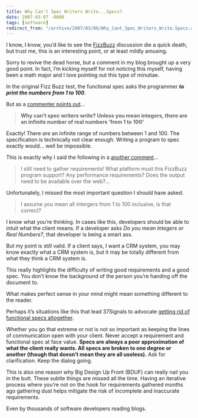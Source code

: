 ```yaml
---
title: Why Can't Spec Writers Write...Specs?
date: 2007-03-07 -0800
tags: [software]
redirect_from: "/archive/2007/03/06/Why_Cant_Spec_Writers_Write.Specs.aspx/"
---
```


I know, I know, you’d like to see the [FizzBuzz](http://www.codinghorror.com/blog/archives/000781.html "Why Can’t Programmers...Program") discussion die a quick death, but trust me, this is an interesting point, or at least mildly amusing.

Sorry to revive the dead horse, but a comment in my blog brought up a very good point. In fact, I’m kicking myself for not noticing this myself, having been a math major and I love pointing out this type of minutiae.

In the original Fizz Buzz test, the functional spec asks the programmer ***to print the numbers from 1 to 100***.

But as a [commenter points out](https://haacked.com/archive/2007/02/27/Why_Cant_Programmers._Read.aspx/#comment-747518745 "Comment")...

> **Why can’t spec writers write? Unless you mean integers, there are an
> infinite number of real numbers ’from 1 to 100’**

Exactly! There *are* an infinite range of numbers between 1 and 100. The specification is technically not clear enough. Writing a program to spec exactly would... well be impossible.

This is exactly why I said the following in a [another comment](https://haacked.com/archive/2007/02/27/Why_Cant_Programmers._Read.aspx/#comment-747518745 "Comment")...

> I still need to gather requirements! What platform must this FizzBuzz
> program support? Any performance requirements? Does the output need to
> be available over the web?...

Unfortunately, I missed the most important question I should have asked.

> I assume you mean all intergers from 1 to 100 inclusive, is that
> correct?

I know what you’re thinking. In cases like this, developers should be able to intuit what the client means. If a developer asks *Do you mean Integers or Real Numbers?*, that developer is being a smart ass.

But my point is still valid. If a client says, I want a CRM system, you may know exactly what a CRM system is, but it may be totally different from what they think a CRM system is.

This really highlights the difficulty of writing good requirements and a good spec. You don’t know the background of the person you’re handing off the document to.

What makes perfect sense in your mind might mean something different to the reader.

Perhaps it’s situations like this that lead 37Signals to advocate
[getting rid of functional specs altogether](http://www.37signals.com/svn/archives/001050.php "No Functional Specs").

Whether you go that extreme or not is not so important as keeping the lines of communication open with your client. Never accept a requirement and functional spec at face value. **Specs are always a poor approximation of what the client really wants. All specs are broken to one degree or another (though that doesn’t mean they are all useless).** Ask for clarification. Keep the dialog going.

This is also one reason why Big Design Up Front (BDUF) can really nail you in the butt. These subtle things are missed all the time. Having an iterative process where you’re not on the hook for requirements gathered months ago gathering dust helps mitigate the risk of incomplete and inaccurate requirements.

Even by thousands of software developers reading blogs.
